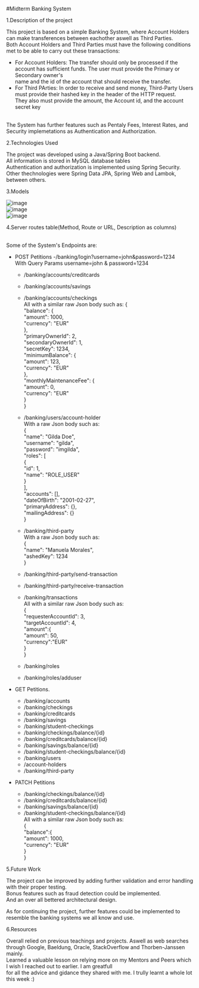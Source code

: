 #Midterm Banking System


1.Description of the project

This project is based on a simple Banking System, where Account Holders can make transferences between eachother aswell as Third Parties.
<br>Both Account Holders and Third Parties must have the following conditions met to be able to carry out these transactions:
  
- For Account Holders:
The transfer should only be processed if the account has sufficient funds. The user must provide the Primary or Secondary owner's <br>name and the id of the account that should receive the transfer.
- For Third PArties: 
In order to receive and send money, Third-Party Users must provide their hashed key in the header of the HTTP request.<br> They also must provide the amount, the Account id, and the account secret key

<br>The System has further features such as Pentaly Fees, Interest Rates, and Security implemetations as Authentication and Authorization.

2.Technologies Used

The project was developed using a Java/Spring Boot backend.
<br>All information is stored in MySQL database tables
<br>Authentication and authorization is implemented using Spring Security.
<br>Other thechnologies were Spring Data JPA, Spring Web and Lambok, between others.

3.Models

![image](https://user-images.githubusercontent.com/33453535/169715419-b64ead24-3c40-473e-ad25-093993ec83ab.png)<br>
![image](https://user-images.githubusercontent.com/33453535/169715493-0c1bd7ce-494a-4584-93e2-0817e4da684a.png)<br>
![image](https://user-images.githubusercontent.com/33453535/169716124-248d4436-9485-40a0-8925-5147ac65964c.png)<br>




4.Server routes table(Method, Route or URL, Description as columns)

<br>Some of the System's Endpoints are:

- POST Petitions
  -/banking/login?username=john&password=1234
  <br>With Query Params username=john & password=1234
  
  - /banking/accounts/creditcards
  - /banking/accounts/savings
  - /banking/accounts/checkings
  <br>All with a similar raw Json body such as:
        {<br>
          "balance": {<br>
              "amount": 1000,<br>
              "currency": "EUR"<br>
          },<br>
          "primaryOwnerId": 2,<br>
          "secondaryOwnerId": 1,<br>
          "secretKey": 1234,<br>
          "minimumBalance": {<br>
              "amount": 123,<br>
              "currency": "EUR"<br>
          },<br>
          "monthlyMaintenanceFee": {<br>
              "amount": 0,<br>
              "currency": "EUR"<br>
          }<br>
      }<br>


  - /banking/users/account-holder<br>
  With a raw Json body such as:<br>
       {<br>
        "name": "Gilda Doe",<br>
        "username": "gilda",<br>
        "password": "imgilda",<br>
        "roles": [<br>
            {<br>
                "id": 1,<br>
                "name": "ROLE_USER"<br>
            }<br>
        ],<br>
        "accounts": [],<br>
        "dateOfBirth": "2001-02-27",<br>
        "primaryAddress": {},<br>
        "mailingAddress": {}<br>
    }<br>
    
  - /banking/third-party<br>
  With a raw Json body such as:<br>
  {<br>
        "name": "Manuela Morales",<br>
        "ashedKey": 1234<br>
    }<br>
  
  - /banking/third-party/send-transaction
  - /banking/third-party/receive-transaction
  - /banking/transactions<br>
  All with a similar raw Json body such as:<br>
    {<br>
        "requesterAccountId": 3,<br>
        "targetAccountId": 4,<br>
        "amount":{<br>
            "amount": 50,<br>
            "currency":"EUR"<br>
        }<br>
    }<br>
    
   - /banking/roles
   - /banking/roles/adduser
    
    

- GET Petitions.
  - /banking/accounts
  - /banking/checkings
  - /banking/creditcards
  - /banking/savings
  - /banking/student-checkings
  - /banking/checkings/balance/{id}
  - /banking/creditcards/balance/{id}
  - /banking/savings/balance/{id}
  - /banking/student-checkings/balance/{id}
  - /banking/users
  - /account-holders
  - /banking/third-party

- PATCH Petitions
  - /banking/checkings/balance/{id}
  - /banking/creditcards/balance/{id}
  - /banking/savings/balance/{id}
  - /banking/student-checkings/balance/{id}
  <br>All with a similar raw Json body such as:<br>
       {<br>
        "balance":{<br>
            "amount": 1000,<br>
            "currency": "EUR"<br>
          }<br>
      }<br>
   


5.Future Work

The project can be improved by adding further validation and error handling with their proper testing.<br>
Bonus features such as fraud detection could be implemented.<br>
And an over all bettered architectural design.<br>

As for continuing the project, further features could be implemented to resemble the banking systems we all know and use. <br>

6.Resources

Overall relied on previous teachings and projects. Aswell as web searches through Google, Baeldung, Oracle, StackOverflow and Thorben-Janssen mainly.<br>
Learned a valuable lesson on relying more on my Mentors and Peers which I wish I reached out to earlier. I am greatfull<br> for all the advice and gidance they shared with me. I trully learnt a whole lot this week :)
